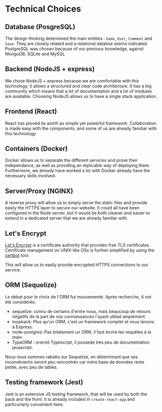 # Technical Choices

## Database (PosgreSQL)

The design thinking determined the main entities : `Game`, `User`, `Comment` and `Save`.
They are closely related and a relational databse seems indicated.
PostgreSQL was chosen because of our previous knowledge, against MongoDB, SQLite and MySQL

## Backend (NodeJS + express)

We chose NodeJS + express because we are comfortable with this technology, it allows a structured and clear code architecture. It has a big community which means that a lot of documentation and a lot of modules are available. Choosing NodeJS allows us to have a single stack application.

## Frontend (React)

React has proved its worth as simple yet powerful framework. Collaboration is made easy with the components, and some of us are already familiar with this technology.

## Containers (Docker)

Docker allows us to separate the different services and prove their independance, as well as providing an replicable way of deploying them. Furthermore, we already have worked a lot with Docker already have the necessary skills involved.

## Server/Proxy (NGINX)

A reverse proxy will allow us to simply serve the static files and provide easily the HTTPS layer to secure our website. It could all have been configured in the Node server, but it would be both cleaner and easier to extend in a dedicated server that we are already familiar with.

## Let's Encrypt

[Let's Encrypt](https://letsencrypt.org/) is a certificate authority that provides free TLS certificates. Certificate management on UNIX-like OSs is further simplified by using the [certbot](https://certbot.eff.org/) tool.

This will allow us to easily provide encrypted HTTPS connections to our service.

## ORM (Sequelize)

Le débat pour le choix de l'ORM fut mouvementé. Après recherche, 4 ont été considérés:
- sequelize: connu de certains d'entre nous, mais beaucoup de retours négatifs de la part de nos connaissances l'ayant utilisé amplement. 
- loopback: Plus qu'un ORM, c'est un framework complet et nous tenons à Express.
- node-postgres: Pas totalement un ORM, il faut écrire les requêtes à la main.
- TypeORM : orienté Typescript, il possède très peu de documentation javascript.

Nous nous sommes rabattu sur Sequelize, en déterminant que ses inconvénients seront peu rencontrés car notre base de données reste petite, avec peu de tables.

## Testing framework (Jest)

Jest is an extensive JS testing framework, that will be used by both the back and the front. It is already included in `create-react-app` and particurlarly convenient here.
